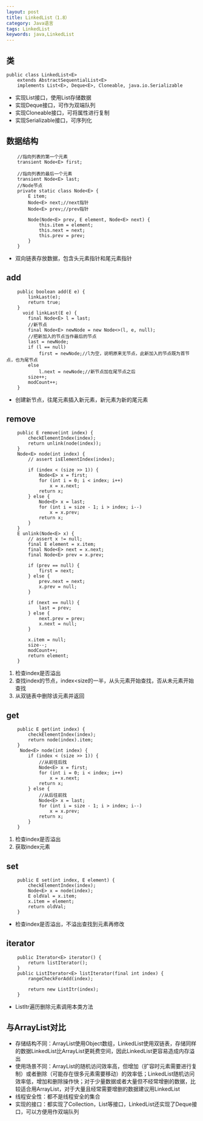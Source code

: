 ```yaml
---
layout: post
title: LinkedList（1.8）
category: Java语言
tags: LinkedList
keywords: java,LinkedList
---
```

## 类
```
public class LinkedList<E>
    extends AbstractSequentialList<E>
    implements List<E>, Deque<E>, Cloneable, java.io.Serializable
```
- 实现List接口，使用List存储数据
- 实现Deque接口，可作为双端队列
- 实现Cloneable接口，可将属性进行复制
- 实现Serializable接口，可序列化

## 数据结构

```
	//指向列表的第一个元素
    transient Node<E> first;

	//指向列表的最后一个元素
    transient Node<E> last;
	//Node节点
    private static class Node<E> {
        E item;
        Node<E> next;//next指针
        Node<E> prev;//prev指针

        Node(Node<E> prev, E element, Node<E> next) {
            this.item = element;
            this.next = next;
            this.prev = prev;
        }
    }
```
- 双向链表存放数据，包含头元素指针和尾元素指针

## add
```
    public boolean add(E e) {
        linkLast(e);
        return true;
    }
      void linkLast(E e) {
        final Node<E> l = last;
        //新节点
        final Node<E> newNode = new Node<>(l, e, null);
        //把新加入的节点当作最后的节点
        last = newNode;
        if (l == null)
            first = newNode;//l为空，说明原来无节点，此新加入的节点既为首节点，也为尾节点
        else
            l.next = newNode;//新节点加在尾节点之后
        size++;
        modCount++;
    }
```
- 创建新节点，往尾元素插入新元素，新元素为新的尾元素

## remove
```
    public E remove(int index) {
        checkElementIndex(index);
        return unlink(node(index));
    }
	Node<E> node(int index) {
        // assert isElementIndex(index);

        if (index < (size >> 1)) {
            Node<E> x = first;
            for (int i = 0; i < index; i++)
                x = x.next;
            return x;
        } else {
            Node<E> x = last;
            for (int i = size - 1; i > index; i--)
                x = x.prev;
            return x;
        }
    }
    E unlink(Node<E> x) {
        // assert x != null;
        final E element = x.item;
        final Node<E> next = x.next;
        final Node<E> prev = x.prev;

        if (prev == null) {
            first = next;
        } else {
            prev.next = next;
            x.prev = null;
        }

        if (next == null) {
            last = prev;
        } else {
            next.prev = prev;
            x.next = null;
        }

        x.item = null;
        size--;
        modCount++;
        return element;
    }	
```
1. 检查index是否溢出
2. 查找index的节点，index<size的一半，从头元素开始查找，否从未元素开始查找
3. 从双链表中删除该元素并返回

## get
```
    public E get(int index) {
        checkElementIndex(index);
        return node(index).item;
    }
     Node<E> node(int index) {
        if (index < (size >> 1)) {
        	//从前往后找
            Node<E> x = first;
            for (int i = 0; i < index; i++)
                x = x.next;
            return x;
        } else {
        	//从后往前找
            Node<E> x = last;
            for (int i = size - 1; i > index; i--)
                x = x.prev;
            return x;
        }
    } 
```
1. 检查index是否溢出
2. 获取index元素

## set
```
    public E set(int index, E element) {
        checkElementIndex(index);
        Node<E> x = node(index);
        E oldVal = x.item;
        x.item = element;
        return oldVal;
    }
```
- 检查index是否溢出，不溢出查找到元素再修改

## iterator
```
    public Iterator<E> iterator() {
        return listIterator();
    }
    public ListIterator<E> listIterator(final int index) {
        rangeCheckForAdd(index);

        return new ListItr(index);
    }
```
- ListItr遍历删除元素调用本类方法

## 与ArrayList对比
- 存储结构不同：ArrayList使用Object数组，LinkedList使用双链表，存储同样的数据LinkedList比ArrayList更耗费空间，因此LinkedList更容易造成内存溢出
- 使用场景不同：ArrayList的随机访问效率高，但增加（扩容时元素需要进行复制）或者删除（可能存在很多元素需要移动）的效率低；LinkedList随机访问效率低，增加和删除操作快；对于少量数据或者大量但不经常增删的数据，比较适合用ArrayList，对于大量且经常需要增删的数据建议用LinkedList
- 线程安全性：都不是线程安全的集合
- 实现的接口：都实现了Collection，List等接口，LinkedList还实现了Deque接口，可以方便用作双端队列


